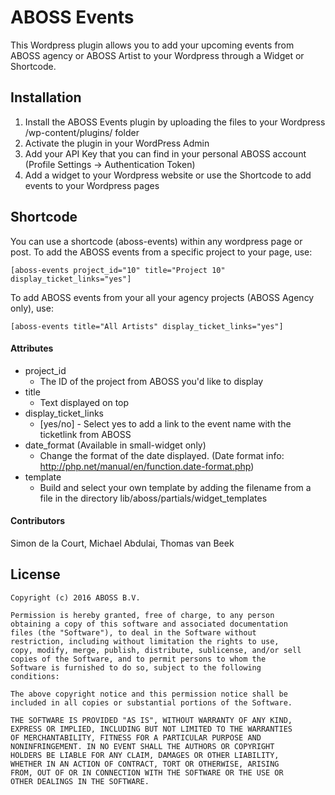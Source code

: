 # ABOSS Events
This Wordpress plugin allows you to add your upcoming events from ABOSS agency
or ABOSS Artist to your Wordpress through a Widget or Shortcode.

## Installation
1. Install the ABOSS Events plugin by uploading the files to your Wordpress /wp-content/plugins/ folder
2. Activate the plugin in your WordPress Admin
3. Add your API Key that you can find in your personal ABOSS account (Profile Settings -> Authentication Token)
4. Add a widget to your Wordpress website or use the Shortcode to add events to your Wordpress pages

## Shortcode
You can use a shortcode (aboss-events) within any wordpress page or post.
To add the ABOSS events from a specific project to your page, use:

    [aboss-events project_id="10" title="Project 10" display_ticket_links="yes"]
    
To add ABOSS events from your all your agency projects (ABOSS Agency only), use:

    [aboss-events title="All Artists" display_ticket_links="yes"]

#### Attributes
- project_id
  - The ID of the project from ABOSS you'd like to display
- title
  - Text displayed on top
- display_ticket_links
  - [yes/no] - Select yes to add a link to the event name with the ticketlink from ABOSS
- date_format (Available in small-widget only)
  - Change the format of the date displayed. (Date format info: http://php.net/manual/en/function.date-format.php)
- template
  - Build and select your own template by adding the filename from a file in the directory lib/aboss/partials/widget_templates

#### Contributors
Simon de la Court, Michael Abdulai, Thomas van Beek

## License
    Copyright (c) 2016 ABOSS B.V.

    Permission is hereby granted, free of charge, to any person
    obtaining a copy of this software and associated documentation
    files (the "Software"), to deal in the Software without
    restriction, including without limitation the rights to use,
    copy, modify, merge, publish, distribute, sublicense, and/or sell
    copies of the Software, and to permit persons to whom the
    Software is furnished to do so, subject to the following
    conditions:

    The above copyright notice and this permission notice shall be
    included in all copies or substantial portions of the Software.

    THE SOFTWARE IS PROVIDED "AS IS", WITHOUT WARRANTY OF ANY KIND,
    EXPRESS OR IMPLIED, INCLUDING BUT NOT LIMITED TO THE WARRANTIES
    OF MERCHANTABILITY, FITNESS FOR A PARTICULAR PURPOSE AND
    NONINFRINGEMENT. IN NO EVENT SHALL THE AUTHORS OR COPYRIGHT
    HOLDERS BE LIABLE FOR ANY CLAIM, DAMAGES OR OTHER LIABILITY,
    WHETHER IN AN ACTION OF CONTRACT, TORT OR OTHERWISE, ARISING
    FROM, OUT OF OR IN CONNECTION WITH THE SOFTWARE OR THE USE OR
    OTHER DEALINGS IN THE SOFTWARE.
